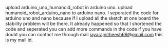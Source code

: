 upload arduino_uno_humanoid_robot in arduino uno.
upload humanoid_robot_arduino_nano to arduino nano.
I seperated the code for arduino uno and nano because if I upload all the sketch at one board the stability problem will be there. It already happened so that I shortened the code and seperated you can add more commands in the code if you have doubt you can contact me through mail jayarajnitheesh69@gmail.com this is my mail id.
